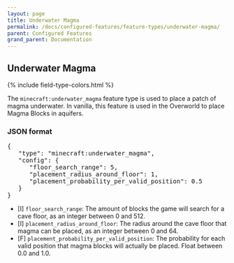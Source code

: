 ```yaml
---
layout: page
title: Underwater Magma
permalink: /docs/configured-features/feature-types/underwater-magma/
parent: Configured Features
grand_parent: Documentation
---
```


## Underwater Magma

<head>
    {% include field-type-colors.html %}
</head>

The `minecraft:underwater_magma` feature type is used to place a patch of magma underwater. In vanilla, this feature is used in the Overworld to place Magma Blocks in aquifers.

### JSON format

<pre>
{
   "type": "minecraft:underwater_magma",
   "config": {
      "floor_search_range": 5,
      "placement_radius_around_floor": 1,
      "placement_probability_per_valid_position": 0.5
   }
}
</pre>

* <span int>[I]</span> `floor_search_range`: The amount of blocks the game will search for a cave floor, as an integer between 0 and 512.
* <span int>[I]</span> `placement_radius_around_floor`: The radius around the cave floor that magma can be placed, as an integer between 0 and 64.
* <span float>[F]</span> `placement_probability_per_valid_position`: The probability for each valid position that magma blocks will actually be placed. Float between 0.0 and 1.0.